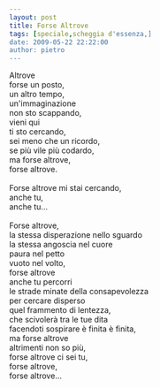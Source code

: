 ```yaml
---
layout: post
title: Forse Altrove
tags: [speciale,scheggia d'essenza,]
date: 2009-05-22 22:22:00
author: pietro
---
```

Altrove<br/>forse un posto,<br/>un altro tempo,<br/>un'immaginazione<br/>non sto scappando,<br/>vieni qui<br/>ti sto cercando,<br/>sei meno che un ricordo,<br/>se più vile più codardo,<br/>ma forse altrove,<br/>forse altrove.<br/><br/>Forse altrove mi stai cercando,<br/>anche tu,<br/>anche tu...<br/><br/>Forse altrove,<br/>la stessa disperazione nello sguardo<br/>la stessa angoscia nel cuore<br/>paura nel petto<br/>vuoto nel volto,<br/>forse altrove<br/>anche tu percorri<br/>le strade minate della consapevolezza<br/>per cercare disperso<br/>quel frammento di lentezza,<br/>che scivolerà tra le tue dita<br/>facendoti sospirare è finita è finita,<br/>ma forse altrove<br/>altrimenti non so più,<br/>forse altrove ci sei tu,<br/>forse altrove,<br/>forse altrove...
